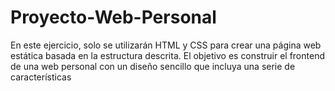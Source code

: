 # Proyecto-Web-Personal
En este ejercicio, solo se utilizarán HTML y CSS para crear una página web estática basada en la estructura descrita. El objetivo es construir el frontend de una web personal con un diseño sencillo que incluya una serie de características
